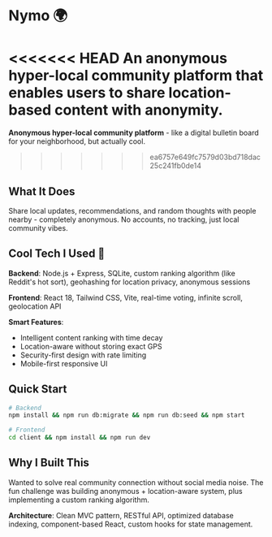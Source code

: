 # Nymo 🌍

<<<<<<< HEAD
An anonymous hyper-local community platform that enables users to share location-based content with anonymity.
=======
**Anonymous hyper-local community platform** - like a digital bulletin board for your neighborhood, but actually cool.
>>>>>>> ea6757e649fc7579d03bd718dac25c241fb0de14

## What It Does
Share local updates, recommendations, and random thoughts with people nearby - completely anonymous. No accounts, no tracking, just local community vibes.

## Cool Tech I Used 🚀

**Backend**: Node.js + Express, SQLite, custom ranking algorithm (like Reddit's hot sort), geohashing for location privacy, anonymous sessions

**Frontend**: React 18, Tailwind CSS, Vite, real-time voting, infinite scroll, geolocation API

**Smart Features**: 
- Intelligent content ranking with time decay
- Location-aware without storing exact GPS
- Security-first design with rate limiting
- Mobile-first responsive UI

## Quick Start
```bash
# Backend
npm install && npm run db:migrate && npm run db:seed && npm start

# Frontend
cd client && npm install && npm run dev
```

## Why I Built This
Wanted to solve real community connection without social media noise. The fun challenge was building anonymous + location-aware system, plus implementing a custom ranking algorithm.

**Architecture**: Clean MVC pattern, RESTful API, optimized database indexing, component-based React, custom hooks for state management.

